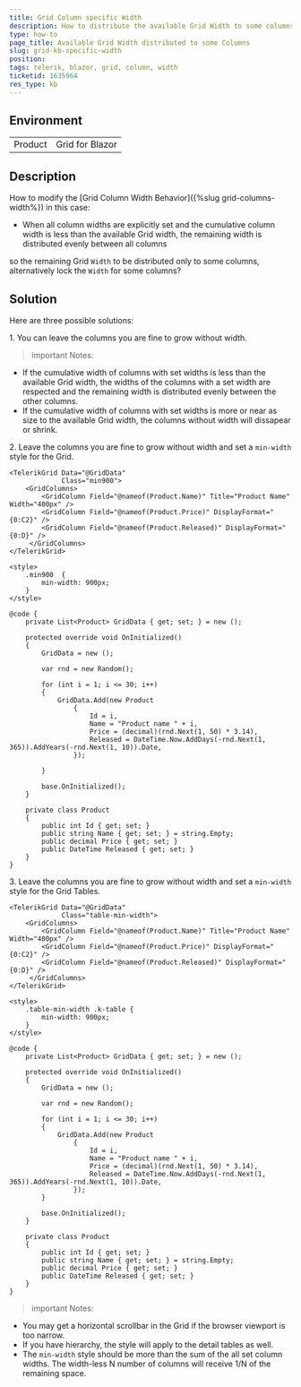 ```yaml
---
title: Grid Column specific Width
description: How to distribute the available Grid Width to some columns only?
type: how-to
page_title: Available Grid Width distributed to some Columns
slug: grid-kb-specific-width
position:
tags: telerik, blazor, grid, column, width
ticketid: 1635964
res_type: kb
---
```


## Environment

<table>
  <tbody>
    <tr>
      <td>Product</td>
      <td>Grid for Blazor</td>
    </tr>
  </tbody>
</table>


## Description

How to modify the [Grid Column Width Behavior]({%slug grid-columns-width%}) in this case:

* When all column widths are explicitly set and the cumulative column width is less than the available Grid width, the remaining width is distributed evenly between all columns

so the remaining Grid `Width` to be distributed only to some columns, alternatively lock the `Width` for some columns?


## Solution

Here are three possible solutions:

1\. You can leave the columns you are fine to grow without width.

>important Notes:
>
* If the cumulative width of columns with set widths is less than the available Grid width, the widths of the columns with a set width are respected and the remaining width is distributed evenly between the other columns.
* If the cumulative width of columns with set widths is more or near as size to the available Grid width, the columns without width will dissapear or shrink.


2\. Leave the columns you are fine to grow without width and set a `min-width` style for the Grid.

````CSHTML
<TelerikGrid Data="@GridData"
             Class="min900">
    <GridColumns>
        <GridColumn Field="@nameof(Product.Name)" Title="Product Name" Width="400px" />
        <GridColumn Field="@nameof(Product.Price)" DisplayFormat="{0:C2}" />
        <GridColumn Field="@nameof(Product.Released)" DisplayFormat="{0:D}" />
     </GridColumns>
</TelerikGrid>

<style>
    .min900  {
        min-width: 900px;
    }
</style>

@code {
    private List<Product> GridData { get; set; } = new ();

    protected override void OnInitialized()
    {
        GridData = new ();

        var rnd = new Random();

        for (int i = 1; i <= 30; i++)
        {
            GridData.Add(new Product
                {
                    Id = i,
                    Name = "Product name " + i,
                    Price = (decimal)(rnd.Next(1, 50) * 3.14),
                    Released = DateTime.Now.AddDays(-rnd.Next(1, 365)).AddYears(-rnd.Next(1, 10)).Date,
                });

        }

        base.OnInitialized();
    }

    private class Product
    {
        public int Id { get; set; }
        public string Name { get; set; } = string.Empty;
        public decimal Price { get; set; }
        public DateTime Released { get; set; }
    }
}
````

3\. Leave the columns you are fine to grow without width and set a `min-width` style for the Grid Tables.

````CSHTML
<TelerikGrid Data="@GridData"
             Class="table-min-width">
    <GridColumns>
        <GridColumn Field="@nameof(Product.Name)" Title="Product Name" Width="400px" />
        <GridColumn Field="@nameof(Product.Price)" DisplayFormat="{0:C2}" />
        <GridColumn Field="@nameof(Product.Released)" DisplayFormat="{0:D}" />
     </GridColumns>
</TelerikGrid>

<style>
    .table-min-width .k-table {
        min-width: 900px;
    }
</style>

@code {
    private List<Product> GridData { get; set; } = new ();

    protected override void OnInitialized()
    {
        GridData = new ();

        var rnd = new Random();

        for (int i = 1; i <= 30; i++)
        {
            GridData.Add(new Product
                {
                    Id = i,
                    Name = "Product name " + i,
                    Price = (decimal)(rnd.Next(1, 50) * 3.14),
                    Released = DateTime.Now.AddDays(-rnd.Next(1, 365)).AddYears(-rnd.Next(1, 10)).Date,
                });
        }

        base.OnInitialized();
    }

    private class Product
    {
        public int Id { get; set; }
        public string Name { get; set; } = string.Empty;
        public decimal Price { get; set; }
        public DateTime Released { get; set; }
    }
}
````

>important Notes:
>
* You may get a horizontal scrollbar in the Grid if the browser viewport is too narrow.
* If you have hierarchy, the style will apply to the detail tables as well.
* The `min-width` style should be more than the sum of the all set column widths. The width-less N number of columns will receive 1/N of the remaining space.
